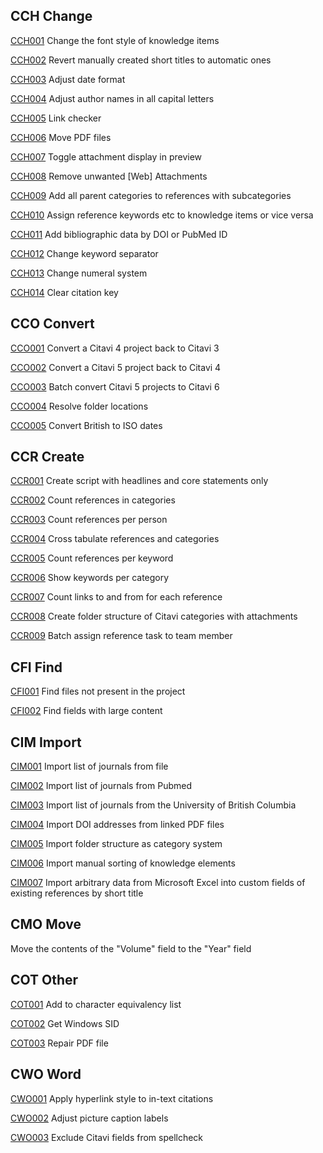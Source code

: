 ##  CCH Change

[CCH001](https://github.com/Citavi/Macros/tree/master/CCH%20Change/CCH001%20Change%20the%20font%20style%20of%20knowledge%20items) Change the font style of knowledge items

[CCH002](https://github.com/Citavi/Macros/tree/master/CCH%20Change/CCH002%20Revert%20manually%20created%20short%20titles%20to%20automatic%20ones) Revert manually created short titles to automatic ones

[CCH003](https://github.com/Citavi/Macros/tree/master/CCH%20Change/CCH003%20Adjust%20date%20format) Adjust date format

[CCH004](https://github.com/Citavi/Macros/tree/master/CCH%20Change/CCH004%20Adjust%20author%20names%20in%20all%20capital%20letters) Adjust author names in all capital letters

[CCH005](https://github.com/Citavi/Macros/tree/master/CCH%20Change/CCH005%20Link%20checker) Link checker

[CCH006](https://github.com/Citavi/Macros/tree/master/CCH%20Change/CCH006%20Move%20PDF%20files) Move PDF files

[CCH007](https://github.com/Citavi/Macros/tree/master/CCH%20Change/CCH007%20Toggle%20attachment%20display%20in%20preview) Toggle attachment display in preview

[CCH008](https://github.com/Citavi/Macros/tree/master/CCH%20Change/CCH008%20Remove%20unwanted%20%5BWeb%5D%20Attachments) Remove unwanted [Web] Attachments

[CCH009](https://github.com/Citavi/Macros/tree/master/CCH%20Change/CCH009%20Add%20all%20parent%20categories%20to%20references%20with%20subcategories) Add all parent categories to references with subcategories

[CCH010](https://github.com/Citavi/Macros/tree/master/CCH%20Change/CCH010%20Assign%20reference%20keywords%20etc%20to%20knowledge%20items%20or%20vice%20versa) Assign reference keywords etc to knowledge items or vice versa

[CCH011](https://github.com/Citavi/Macros/tree/master/CCH%20Change/CCH011%20Add%20bibliographic%20data%20by%20DOI%20or%20PubMed%20ID) Add bibliographic data by DOI or PubMed ID

[CCH012](https://github.com/Citavi/Macros/tree/master/CCH%20Change/CCH012%20Change%20keyword%20separator) Change keyword separator

[CCH013](https://github.com/Citavi/Macros/tree/master/CCH%20Change/CCH013%20Change%20numeral%20system) Change numeral system

[CCH014](https://github.com/Citavi/Macros/tree/master/CCH%20Change/CCH014%20Clear%20citation%20key) Clear citation key

##  CCO Convert

[CCO001](https://github.com/Citavi/Macros/tree/master/CCO%20Convert/CCO001%20Convert%20a%20Citavi%204%20project%20back%20to%20Citavi%203) Convert a Citavi 4 project back to Citavi 3

[CCO002](https://github.com/Citavi/Macros/tree/master/CCO%20Convert/CCO002%20Convert%20a%20Citavi%205%20project%20back%20to%20Citavi%204) Convert a Citavi 5 project back to Citavi 4

[CCO003](https://github.com/Citavi/Macros/tree/master/CCO%20Convert/CCO003%20Batch%20convert%20Citavi%205%20projects%20to%20Citavi%206) Batch convert Citavi 5 projects to Citavi 6

[CCO004](https://github.com/Citavi/Macros/tree/master/CCO%20Convert/CCO004%20Resolve%20folder%20locations) Resolve folder locations

[CCO005](https://github.com/Citavi/Macros/tree/master/CCO%20Convert/CCO005%20Convert%20British%20to%20ISO%20dates) Convert British to ISO dates

## CCR Create
[CCR001](https://github.com/Citavi/Macros/tree/master/CCR%20Create/CCR001%20Create%20script%20with%20headlines%20and%20core%20statements%20only) Create script with headlines and core statements only

[CCR002](https://github.com/Citavi/Macros/tree/master/CCR%20Create/CCR002%20Count%20references%20in%20categories) Count references in categories

[CCR003](https://github.com/Citavi/Macros/tree/master/CCR%20Create/CCR003%20Count%20references%20per%20person) Count references per person

[CCR004](https://github.com/Citavi/Macros/tree/master/CCR%20Create/CCR004%20Cross%20tabulate%20references%20and%20categories) Cross tabulate references and categories

[CCR005](https://github.com/Citavi/Macros/tree/master/CCR%20Create/CCR005%20Count%20references%20per%20keyword) Count references per keyword

[CCR006](https://github.com/Citavi/Macros/tree/master/CCR%20Create/CCR006%20Show%20keywords%20per%20category) Show keywords per category

[CCR007](https://github.com/Citavi/Macros/tree/master/CCR%20Create/CCR007%20Count%20links%20to%20and%20from%20for%20each%20reference) Count links to and from for each reference

[CCR008](https://github.com/Citavi/Macros/tree/master/CCR%20Create/CCR008%20Create%20folder%20structure%20of%20Citavi%20categories%20with%20attachments) Create folder structure of Citavi categories with attachments

[CCR009](https://github.com/Citavi/Macros/tree/master/CCR%20Create/CCR009%20Batch%20assign%20reference%20task%20to%20team%20member) Batch assign reference task to team member

## CFI Find

[CFI001](https://github.com/Citavi/Macros/tree/master/CFI%20Find/CFI001%20Find%20files%20not%20present%20in%20the%20project) Find files not present in the project

[CFI002](https://github.com/Citavi/Macros/tree/master/CFI%20Find/CFI002%20Find%20large%20content) Find fields with large content

## CIM Import

[CIM001](https://github.com/Citavi/Macros/tree/master/CIM%20Import/CIM001%20Import%20list%20of%20journals%20from%20file) Import list of journals from file

[CIM002](https://github.com/Citavi/Macros/tree/master/CIM%20Import/CIM002%20Import%20list%20of%20journals%20from%20Pubmed) Import list of journals from Pubmed

[CIM003](https://github.com/Citavi/Macros/tree/master/CIM%20Import/CIM003%20Import%20list%20of%20journals%20from%20the%20University%20of%20British%20Columbia) Import list of journals from the University of British Columbia

[CIM004](https://github.com/Citavi/Macros/tree/master/CIM%20Import/CIM004%20Import%20DOI%20addresses%20from%20linked%20PDF%20files) Import DOI addresses from linked PDF files

[CIM005](https://github.com/Citavi/Macros/tree/master/CIM%20Import/CIM005%20Import%20folder%20structure%20as%20category%20system) Import folder structure as category system

[CIM006](https://github.com/Citavi/Macros/tree/master/CIM%20Import/CIM006%20Import%20manual%20sorting%20of%20knowledge%20elements) Import manual sorting of knowledge elements

[CIM007](https://github.com/Citavi/Macros/tree/master/CIM%20Import/CIM007%20Import%20arbitrary%20data%20from%20Microsoft%20Excel%20into%20custom%20fields%20of%20existing%20references%20by%20short%20title) Import arbitrary data from Microsoft Excel into custom fields of existing references by short title

## CMO Move
Move the contents of the "Volume" field to the "Year" field

## COT Other

[COT001](https://github.com/Citavi/Macros/tree/master/COT%20Other/COT001%20Add%20to%20character%20equivalency%20list) Add to character equivalency list

[COT002](https://github.com/Citavi/Macros/tree/master/COT%20Other/COT002%20Get%20Windows%20SID) Get Windows SID

[COT003](https://github.com/Citavi/Macros/tree/master/COT%20Other/COT003%20Repair%20PDF%20file) Repair PDF file

## CWO Word

[CWO001](https://github.com/Citavi/Macros/tree/master/CWO%20Word/CWO001%20Apply%20hyperlink%20style%20to%20in-text%20citations) Apply hyperlink style to in-text citations

[CWO002](https://github.com/Citavi/Macros/tree/master/CWO%20Word/CWO002%20Adjust%20picture%20caption%20labels) Adjust picture caption labels

[CWO003](https://github.com/Citavi/Macros/tree/master/CWO%20Word/CWO003%20Exclude%20Citavi%20fields%20from%20spellcheck) Exclude Citavi fields from spellcheck
